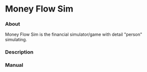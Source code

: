 # Money Flow Sim
### About
Money Flow Sim is the financial simulator/game with detail "person" simulating. 

### Description


### Manual

